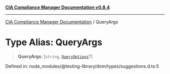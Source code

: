 [**CIA Compliance Manager Documentation v0.8.4**](../README.md)

***

[CIA Compliance Manager Documentation](../globals.md) / QueryArgs

# Type Alias: QueryArgs

> **QueryArgs**: \[`string`, [`QueryOptions`](../interfaces/QueryOptions.md)?\]

Defined in: node\_modules/@testing-library/dom/types/suggestions.d.ts:5

